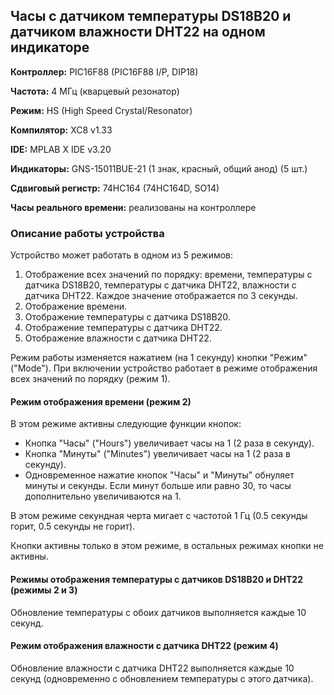 ## Часы с датчиком температуры DS18B20 и датчиком влажности DHT22 на одном индикаторе

**Контроллер:** PIC16F88 (PIC16F88 I/P, DIP18)

**Частота:** 4 МГц (кварцевый резонатор)

**Режим:** HS (High Speed Crystal/Resonator)

**Компилятор:** XC8 v1.33

**IDE:** MPLAB X IDE v3.20

**Индикаторы:** GNS-15011BUE-21 (1 знак, красный, общий анод) (5 шт.)

**Сдвиговый регистр:** 74HC164 (74HC164D, SO14)

**Часы реального времени:** реализованы на контроллере


### Описание работы устройства

Устройство может работать в одном из 5 режимов:

1. Отображение всех значений по порядку: времени, температуры с датчика DS18B20, температуры с датчика DHT22, влажности с датчика DHT22. Каждое значение отображается по 3 секунды.
2. Отображение времени.
3. Отображение температуры с датчика DS18B20.
4. Отображение температуры с датчика DHT22.
5. Отображение влажности с датчика DHT22.

Режим работы изменяется нажатием (на 1 секунду) кнопки "Режим" ("Mode"). При включении устройство работает в режиме отображения всех значений по порядку (режим 1).

#### Режим отображения времени (режим 2)

В этом режиме активны следующие функции кнопок:
* Кнопка "Часы" ("Hours") увеличивает часы на 1 (2 раза в секунду).
* Кнопка "Минуты" ("Minutes") увеличивает часы на 1 (2 раза в секунду).
* Одновременное нажатие кнопок "Часы" и "Минуты" обнуляет минуты и секунды. Если минут больше или равно 30, то часы дополнительно увеличиваются на 1.

В этом режиме секундная черта мигает с частотой 1 Гц (0.5 секунды горит, 0.5 секунды не горит).

Кнопки активны только в этом режиме, в остальных режимах кнопки не активны.

#### Режимы отображения температуры с датчиков DS18B20 и DHT22 (режимы 2 и 3)

Обновление температуры с обоих датчиков выполняется каждые 10 секунд.

#### Режим отображения влажности с датчика DHT22 (режим 4)

Обновление влажности с датчика DHT22 выполняется каждые 10 секунд (одновременно с обновлением температуры с этого датчика).
